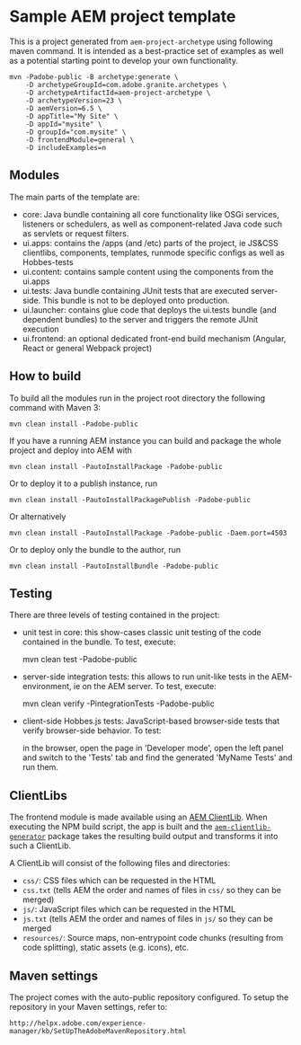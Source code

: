 # Sample AEM project template

This is a project generated from `aem-project-archetype` using following maven command. It is intended as a best-practice set of examples as well as a potential starting point to develop your own functionality.
```
mvn -Padobe-public -B archetype:generate \
    -D archetypeGroupId=com.adobe.granite.archetypes \
    -D archetypeArtifactId=aem-project-archetype \
    -D archetypeVersion=23 \
    -D aemVersion=6.5 \
    -D appTitle="My Site" \
    -D appId="mysite" \
    -D groupId="com.mysite" \
    -D frontendModule=general \
    -D includeExamples=n
```
## Modules

The main parts of the template are:

* core: Java bundle containing all core functionality like OSGi services, listeners or schedulers, as well as component-related Java code such as servlets or request filters.
* ui.apps: contains the /apps (and /etc) parts of the project, ie JS&CSS clientlibs, components, templates, runmode specific configs as well as Hobbes-tests
* ui.content: contains sample content using the components from the ui.apps
* ui.tests: Java bundle containing JUnit tests that are executed server-side. This bundle is not to be deployed onto production.
* ui.launcher: contains glue code that deploys the ui.tests bundle (and dependent bundles) to the server and triggers the remote JUnit execution
* ui.frontend: an optional dedicated front-end build mechanism (Angular, React or general Webpack project)

## How to build

To build all the modules run in the project root directory the following command with Maven 3:

    mvn clean install -Padobe-public

If you have a running AEM instance you can build and package the whole project and deploy into AEM with

    mvn clean install -PautoInstallPackage -Padobe-public

Or to deploy it to a publish instance, run

    mvn clean install -PautoInstallPackagePublish -Padobe-public

Or alternatively

    mvn clean install -PautoInstallPackage -Padobe-public -Daem.port=4503

Or to deploy only the bundle to the author, run

    mvn clean install -PautoInstallBundle -Padobe-public

## Testing

There are three levels of testing contained in the project:

* unit test in core: this show-cases classic unit testing of the code contained in the bundle. To test, execute:

    mvn clean test -Padobe-public

* server-side integration tests: this allows to run unit-like tests in the AEM-environment, ie on the AEM server. To test, execute:

    mvn clean verify -PintegrationTests -Padobe-public

* client-side Hobbes.js tests: JavaScript-based browser-side tests that verify browser-side behavior. To test:

    in the browser, open the page in 'Developer mode', open the left panel and switch to the 'Tests' tab and find the generated 'MyName Tests' and run them.

## ClientLibs

The frontend module is made available using an [AEM ClientLib](https://helpx.adobe.com/experience-manager/6-5/sites/developing/using/clientlibs.html). When executing the NPM build script, the app is built and the [`aem-clientlib-generator`](https://github.com/wcm-io-frontend/aem-clientlib-generator) package takes the resulting build output and transforms it into such a ClientLib.

A ClientLib will consist of the following files and directories:

- `css/`: CSS files which can be requested in the HTML
- `css.txt` (tells AEM the order and names of files in `css/` so they can be merged)
- `js/`: JavaScript files which can be requested in the HTML
- `js.txt` (tells AEM the order and names of files in `js/` so they can be merged
- `resources/`: Source maps, non-entrypoint code chunks (resulting from code splitting), static assets (e.g. icons), etc.

## Maven settings

The project comes with the auto-public repository configured. To setup the repository in your Maven settings, refer to:

    http://helpx.adobe.com/experience-manager/kb/SetUpTheAdobeMavenRepository.html
